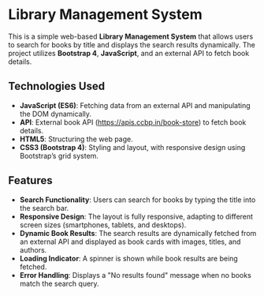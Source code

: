 # Library Management System

This is a simple web-based **Library Management System** that allows users to search for books by title and displays the search results dynamically. The project utilizes **Bootstrap 4**, **JavaScript**, and an external API to fetch book details.

## Technologies Used

- **JavaScript (ES6)**: Fetching data from an external API and manipulating the DOM dynamically.
- **API**: External book API (https://apis.ccbp.in/book-store) to fetch book details.
- **HTML5**: Structuring the web page.
- **CSS3 (Bootstrap 4)**: Styling and layout, with responsive design using Bootstrap’s grid system.


## Features

- **Search Functionality**: Users can search for books by typing the title into the search bar.
- **Responsive Design**: The layout is fully responsive, adapting to different screen sizes (smartphones, tablets, and desktops).
- **Dynamic Book Results**: The search results are dynamically fetched from an external API and displayed as book cards with images, titles, and authors.
- **Loading Indicator**: A spinner is shown while book results are being fetched.
- **Error Handling**: Displays a "No results found" message when no books match the search query.



